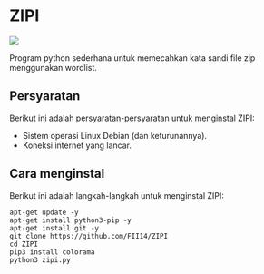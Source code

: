 # ZIPI

![](https://github.com/FII14/ZIPI/blob/main/gambar/IMG_20230207_203708.jpg)

Program python sederhana untuk memecahkan kata sandi file zip menggunakan wordlist.

## Persyaratan

Berikut ini adalah persyaratan-persyaratan untuk menginstal ZIPI:

- Sistem operasi Linux Debian (dan keturunannya).
- Koneksi internet yang lancar.

## Cara menginstal

Berikut ini adalah langkah-langkah untuk menginstal ZIPI:

```
apt-get update -y
apt-get install python3-pip -y
apt-get install git -y
git clone https://github.com/FII14/ZIPI
cd ZIPI
pip3 install colorama
python3 zipi.py
```
